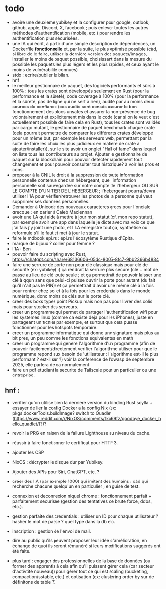 # todo
- avoire une deuxieme yubikey et la configurer pour google, outlook, github, apple, Discord, X, facebook ; puis enlever toutes les autres méthodes d'authentification (mobile, etc.) pour rendre les authentification plus sécurisées. 
- une IA qui écrit, à partir d'une simple description de dépendences, un Dockerfile **fonctionnelle** et, par la suite, le plus optimisé possible (càd, si libre de le faire, utiliser la dernière version des paquets/images, installer le moins de paquet possible, choisissant dans la mesure du possible les paquets les plus légers et les plus rapides, et ceux ayant le moins de vulnérabilité connues)
- stdx : ecrire/publier le bilan.
- hnf
- le meilleur gestionnaire de paquet, des logiciels performants et sûrs à 100% : tous les crates sont développés seulement en Rust (pour la performance et la sûreté), code coverage à 100% (pour la performance et la sûreté, pas de ligne qui ne sert à rien), audité par au moins deux sources de confiance (ces audits sont censés assurer le bon fonctionnement des blocs unsafes et assurer la non-présence de bug volontairement et explicitement mis dans le code (car si on le veut c'est actuellement possible de faire cela en Rust), tous les crates sont validés par cargo mutant, le gestionnaire de paquet benchmark chaque crate (cela pourrait permettre de comparer les différents crates développé pour un même but, par exemple les serveurs web, permettant par la suite de faire les choix les plus judicieux en matière de crate à ajouter/installer)), sur le site avoir un onglet "Hall of fame" dans lequel on liste tous les contributeurs au projet. Ajouter le gestionnaire de paquet sur la blockchain pour pouvoir detecter rapidement tout changement et pour pouvoir consulter tout historique? à voir les pros et cons.
- proposer à la CNIL le droit à la suppression de toute information personnelle contenue chez un hébergeant, que l'information personnelle soit sauvegardée sur notre compte de l'hebergeur OU SUR LE COMPTE D'UN TIER DE L'HEBERGEUR ; l'hebergeant pourra/devra utiliser l'IA pour vérifier/retrouver les photos de la personne qui veut supprimer ses données personnelles.
- Demander à Unicode des nouveaux caracteres grecs pour l'onciale grecque ; en parler à Caleb Maclennan
- avoir une I.A qui aide à mettre à jour mon statut (cf. mon repo statut), par exemple avoir une app dans laquelle je dicte avec ma voix ce que j'ai fais j'y joint une photo, et l'I.A enregistre tout ça, synthétise ou reformule s'il le faut et met à jour le statut.
- faire le mdbook epi.rs : epi.rs l'écosytème Rustique d'Epita.
- marque de bijoux ? collier pour femme ?
- l'IA : Ben
- pouvoir faire du scripting avec Rust, https://chatgpt.com/share/68136606-05dc-8005-8fc7-9bb2366b4834
- faire une serrure de porte non pour clé classique mais pour clé de sécurité (ex: yubikey) :) ça rendrait la serrure plus secure (clé + mot de passe au lieu de clé toute seule ; et ça permettrait de pouvoir laisser une clé à qqun sans que celui-ci puisse ouvrir la porte pour autant (du fait qu'il n'ait pas le PIN)) et ça permettrait d'avoir une même clé à la fois pour rentrer chez soi et à la fois pour les credentials dans le monde numérique, donc moins de clés sur le porte clé.
- creer des boxs types point Pickup mais non pas pour livrer des colis mais pour stocker des serveurs.
- creer un programme qui permet de partager l'authentification wifi pour les systemes linux (comme ca existe deja pour les iPhones), juste en partageant un fichier par exemple, et surtout que cela puisse fonctionner pour les hotspots temporaire.
- creer un programme informatique qui donne une signature mais plus au bit pres, un peu comme les fonctions equivalentes en math
- creer un programme qui genere l'algorithme d'un programme (afin de pouvoir facilement/directement verifier l'algorithme utiliser pour que le programme repond aux besoin de 'utilisateur : l'algorithme est-il le plus performant ? est-il sur ?) voir la conference de l'owasp de septembre 2025, elle parlera de ca normalement
- faire un pdf etudiant la securite de Tailscale pour un particulier ou une entreprise.

## hnf :
- verifier qu'on utilise bien la derniere version du binding Rust scylla + essayer de lier la config Docker a la config Nix (ex: pkgs.dockerTools.buildImage? switch to Quadlet (https://www.reddit.com/r/NixOS/comments/1ko69fz/goodbye_docker_hello_quadlet/)?)?
- revoir la PRG en raison de la failure Lighthouse au niveau du cache.
- réussir à faire fonctionner le certificat pour HTTP 3.
- ajouter les CSP
- NixOS : décrypter le disque dur par Yubikey.
- Ajouter des APIs pour Siri,  ChatGPT, etc. ?
- créer des I.A (par exemple 1000) qui imitent des humains : càd qui recherche chacune quelqu'un en particulier ; en guise de test.

- connexion et deconnexion niquel chrome : fonctionnement parfait + parfaitement securisee (gestion des tentatives de brute force, ddos, etc.).
- gestion parfaite des credentials : utiliser un ID pour chaque utilisateur ? hasher le mot de passe ? quel type dans la db etc.
- inscription : gestion de l'envoi de mail.
- dire au public qu'ils peuvent proposer leur idée d'amélioration, en échange de quoi ils seront rémunéré si leurs modifications suggérés ont été faite.

- plus tard : engager des professionnelles de la base de données (ou former des apprentis à cela afin qu'il puissent gérer cela (car secteur d'activtité nouveau)) pour gérer tout ce qui est scaling (bucketing, compaction/sstable, etc.) et optisation (ex: clustering order by sur de définitons de table ?)
